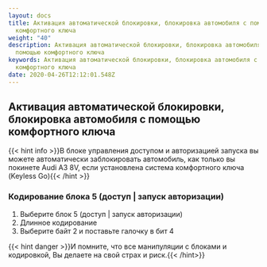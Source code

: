 ```yaml
---
layout: docs
title: Активация автоматической блокировки, блокировка автомобиля с помощью
  комфортного ключа
weight: "40"
description: Активация автоматической блокировки, блокировка автомобиля с
  помощью комфортного ключа
keywords: Активация автоматической блокировки, блокировка автомобиля с помощью
  комфортного ключа
date: 2020-04-26T12:12:01.548Z
---
```

## Активация автоматической блокировки, блокировка автомобиля с помощью комфортного ключа

{{< hint info >}}В блоке управления доступом и авторизацией запуска вы можете автоматически заблокировать автомобиль, как только вы покинете Audi A3 8V, если установлена ​​система комфортного ключа (Keyless Go){{< /hint >}}

### **Кодирование блока 5 (доступ | запуск авторизации)**

1. Выберите блок 5 (доступ | запуск авторизации)
2. Длинное кодирование
3. Выберите байт 2 и поставьте галочку в бит 4

{{< hint danger >}}И помните, что все манипуляции с блоками и кодировкой, Вы делаете на свой страх и риск.{{< /hint>}}
